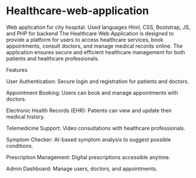 # Healthcare-web-application
Web application for city hospital. Used languages Html, CSS, Bootstrap, JS, and PHP for backend 
The Healthcare Web Application is designed to provide a platform for users to access healthcare services, book appointments, consult doctors, and manage medical records online. The application ensures secure and efficient healthcare management for both patients and healthcare professionals.

Features

User Authentication: Secure login and registration for patients and doctors.

Appointment Booking: Users can book and manage appointments with doctors.

Electronic Health Records (EHR): Patients can view and update their medical history.

Telemedicine Support: Video consultations with healthcare professionals.

Symptom Checker: AI-based symptom analysis to suggest possible conditions.

Prescription Management: Digital prescriptions accessible anytime.

Admin Dashboard: Manage users, doctors, and appointments.
